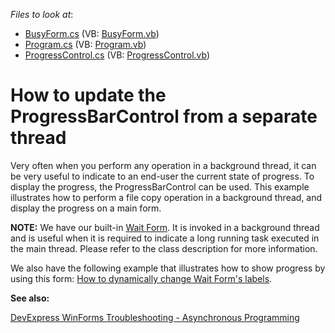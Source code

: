 <!-- default file list -->
*Files to look at*:

* [BusyForm.cs](./CS/Busy/BusyForm.cs) (VB: [BusyForm.vb](./VB/Busy/BusyForm.vb))
* [Program.cs](./CS/Busy/Program.cs) (VB: [Program.vb](./VB/Busy/Program.vb))
* [ProgressControl.cs](./CS/Busy/ProgressControl.cs) (VB: [ProgressControl.vb](./VB/Busy/ProgressControl.vb))
<!-- default file list end -->
# How to update the ProgressBarControl from a separate thread


<p>Very often when you perform any operation in a background thread, it can be very useful to indicate to an end-user the current state of progress. To display the progress, the ProgressBarControl can be used. This example illustrates how to perform a file copy operation in a background thread, and display the progress on a main form.</p>

<strong>NOTE:</strong>
We have our built-in <a href="https://docs.devexpress.com/WindowsForms/10824/controls-and-libraries/forms-and-user-controls/splash-screen-manager/wait-form">Wait Form</a>. It is invoked in a background thread and is useful when it is required to indicate a long running task executed in the main thread. Please refer to the class description for more information.

We also have the following example that illustrates how to show progress by using this form: <a href="https://github.com/DevExpress-Examples/how-to-dynamically-change-a-wait-forms-labels-e3575">How to dynamically change Wait Form's labels</a>.


<b>See also:</b>

[DevExpress WinForms Troubleshooting - Asynchronous Programming](https://go.devexpress.com/CheatSheets_WinForms_Examples_T964838.aspx)



<br/>


